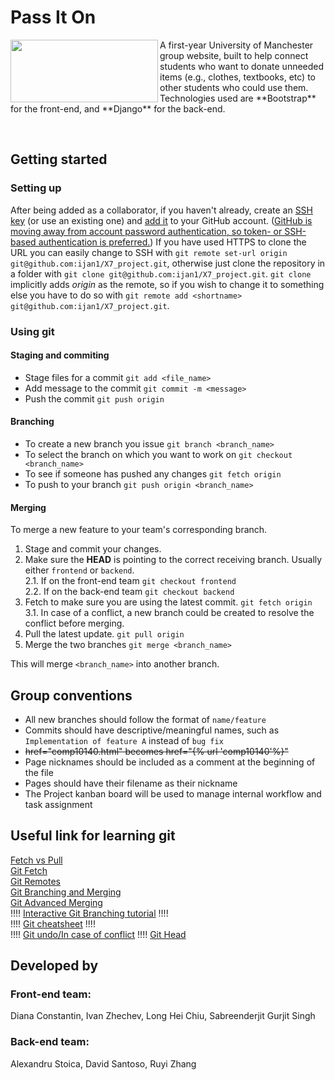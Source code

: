 # Pass It On  

<p><img align="left" width="236" height="100" src="https://i.imgur.com/ecBenF9.jpg">A first-year University of Manchester group website, built to help connect students who want to donate unneeded items (e.g., clothes, textbooks, etc) to other students who could use them. Technologies used are **Bootstrap** for the front-end, and **Django** for the back-end. </p>⠀


## Getting started
### Setting up 
After being added as a collaborator, if you haven't already, create an [SSH key](https://docs.github.com/en/github/authenticating-to-github/generating-a-new-ssh-key-and-adding-it-to-the-ssh-agent) (or use an existing one) and [add it](https://docs.github.com/en/github/authenticating-to-github/adding-a-new-ssh-key-to-your-github-account) to your GitHub account. ([GitHub is moving away from account password authentication, so token- or SSH-based authentication is preferred.](https://github.blog/2020-12-15-token-authentication-requirements-for-git-operations/)) If you have used HTTPS to clone the URL you can easily change to SSH with ```git remote set-url origin git@github.com:ijan1/X7_project.git```, otherwise just clone the repository in a folder with ```git clone git@github.com:ijan1/X7_project.git```. ```git clone``` implicitly adds *origin* as the remote, so if you wish to change it to something else you have to do so with ```git remote add <shortname> git@github.com:ijan1/X7_project.git```.

### Using git
#### Staging and commiting
- Stage files for a commit ```git add <file_name>```  
- Add message to the commit ```git commit -m <message>```
- Push the commit ```git push origin```

#### Branching
- To create a new branch you issue ```git branch <branch_name>```  
- To select the branch on which you want to work on ```git checkout <branch_name>```  
- To see if someone has pushed any changes ```git fetch origin```  
- To push to your branch ```git push origin <branch_name>```

#### Merging
To merge a new feature to your team's corresponding branch.

1. Stage and commit your changes.  
2. Make sure the **HEAD** is pointing to the correct receiving branch. Usually either ```frontend``` or ```backend```.  
2.1. If on the front-end team ```git checkout frontend```  
2.2. If on the back-end team ```git checkout backend```  
3. Fetch to make sure you are using the latest commit. ```git fetch origin```  
3.1. In case of a conflict, a new branch could be created to resolve the conflict before merging.
4. Pull the latest update. ```git pull origin```  
5. Merge the two branches ```git merge <branch_name>```

This will merge ```<branch_name>``` into another branch.

## Group conventions
- All new branches should follow the format of ```name/feature```  
- Commits should have descriptive/meaningful names, such as ```Implementation of feature A``` instead of ```bug fix```  
- ~~href="comp10140.html"  becomes  href="{% url 'comp10140'%}"~~
- Page nicknames should be included as a comment at the beginning of the file  
- Pages should have their filename as their nickname  
- The Project kanban board will be used to manage internal workflow and task assignment 

## Useful link for learning git
[Fetch vs Pull](https://www.git-tower.com/learn/git/faq/difference-between-git-fetch-git-pull/)  
[Git Fetch](https://www.atlassian.com/git/tutorials/syncing/git-fetch)  
[Git Remotes](https://git-scm.com/book/en/v2/Git-Basics-Working-with-Remotes)  
[Git Branching and Merging](https://git-scm.com/book/en/v2/Git-Branching-Basic-Branching-and-Merging)  
[Git Advanced Merging](https://git-scm.com/book/en/v2/Git-Tools-Advanced-Merging)  
!!!! [Interactive Git Branching tutorial](https://learngitbranching.js.org/) !!!!  
!!!! [Git cheatsheet](https://training.github.com/downloads/github-git-cheat-sheet.pdf) !!!!  
!!!! [Git undo/In case of conflict](https://docs.gitlab.com/ee/topics/git/numerous_undo_possibilities_in_git/) !!!!
[Git Head](https://www.git-tower.com/learn/git/glossary/head)

## Developed by
### Front-end team:
Diana Constantin, Ivan Zhechev, Long Hei Chiu, Sabreenderjit  Gurjit Singh
### Back-end team:
Alexandru Stoica, David Santoso, Ruyi Zhang
